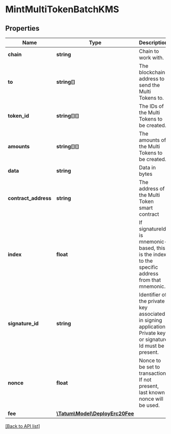 # MintMultiTokenBatchKMS

## Properties

Name | Type | Description | Notes
------------ | ------------- | ------------- | -------------
**chain** | **string** | Chain to work with. |
**to** | **string[]** | The blockchain address to send the Multi Tokens to. |
**token_id** | **string[][]** | The IDs of the Multi Tokens to be created. |
**amounts** | **string[][]** | The amounts of the Multi Tokens to be created. |
**data** | **string** | Data in bytes | [optional]
**contract_address** | **string** | The address of the Multi Token smart contract |
**index** | **float** | If signatureId is mnemonic-based, this is the index to the specific address from that mnemonic. | [optional]
**signature_id** | **string** | Identifier of the private key associated in signing application. Private key, or signature Id must be present. |
**nonce** | **float** | Nonce to be set to transaction. If not present, last known nonce will be used. | [optional]
**fee** | [**\Tatum\Model\DeployErc20Fee**](DeployErc20Fee.md) |  | [optional]

[[Back to API list]](../../README.md#api-endpoints)
